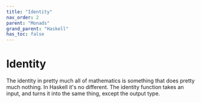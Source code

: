 ```yaml
---
title: "Identity"
nav_order: 2
parent: "Monads"
grand_parent: "Haskell"
has_toc: false
---
```


# Identity

The identity in pretty much all of mathematics is something that does pretty much nothing.
In Haskell it's no different. The identity function takes an input, and turns it into the same thing, except the output type.
